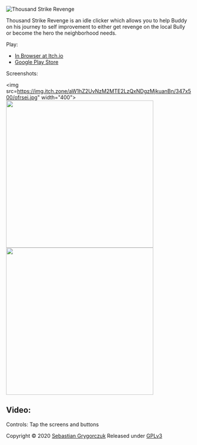 ![Thousand Strike Revenge](https://img.itch.zone/aW1hZ2UvNzM2MTE2LzQxMjk0NjMuanBn/347x500/WSZQk7.jpg)

Thousand Strike Revenge is an idle clicker which allows you to help Buddy on his journey to self improvement to either get revenge on the local Bully or become the hero the neighborhood needs. 

Play:

- [In Browser at Itch.io](https://orczuk.itch.io/thousand-strike-revenge)
- [Google Play Store](https://play.google.com/store/apps/details?id=com.packt.tsr)

Screenshots:

<img src=https://img.itch.zone/aW1hZ2UvNzM2MTE2LzQxNDgzMjkuanBn/347x500/ofrsei.jpg" width="400">
<img src="https://img.itch.zone/aW1hZ2UvNzM2MTE2LzQxNDgzMjguanBn/347x500/PT2wPc.jpg" width="400">
<img src="https://img.itch.zone/aW1hZ2UvNzM2MTE2LzQxMjk0NjIuanBn/347x500/L57vj2.jpg" width="400">


Video: 
-

Controls:
    Tap the screens and buttons 

Copyright © 2020 [Sebastian Grygorczuk](https://orczuk.github.io/)
Released under [GPLv3](gpl-3.0.txt)

